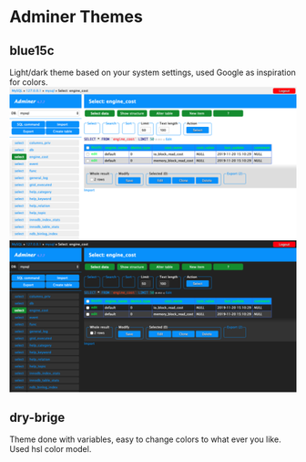 # Adminer Themes

## blue15c

Light/dark theme based on your system settings, used Google as inspiration for colors.
![blue15c Light](/images/blue15c-light.png)
![blue15c Dark](/images/blue15c-dark.png)

## dry-brige

Theme done with variables, easy to change colors to what ever you like. Used hsl color model.
